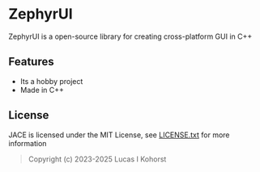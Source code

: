 # ZephyrUI

ZephyrUI is a open-source library for creating cross-platform GUI in C++

## Features
- Its a hobby project
- Made in C++

## License
JACE is licensed under the MIT License, see [LICENSE.txt](https://github.com/Hedge239/ZephyrUI/blob/main/LICENSE.txt) for more information
> Copyright (c) 2023-2025 Lucas I Kohorst
